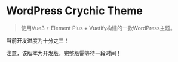 # WordPress Crychic Theme
> 使用Vue3 + Element Plus + Vuetify构建的一款WordPress主题。

当前开发进度为十分之三！

注意，该版本为开发版，完整版需等待一段时间！